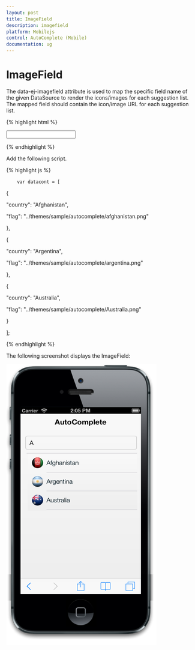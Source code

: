 ```yaml
---
layout: post
title: ImageField
description: imagefield
platform: Mobilejs
control: AutoComplete (Mobile) 
documentation: ug
---
```


# ImageField

The data-ej-imagefield attribute is used to map the specific field name of the given DataSource to render the icons/images for each suggestion list. The mapped field should contain the icon/image URL for each suggestion list.

{% highlight html %}

<input id="autocomplete_sample" data-role="ejmautocomplete" data-ej-datasource="window.datacont" data-ej-fields-text="country" data-ej-imagefield="flag" />



{% endhighlight %}



Add the following script.

{% highlight js %}

        var datacont = [

{

"country": "Afghanistan",

"flag": "../themes/sample/autocomplete/afghanistan.png"

},

{

"country": "Argentina",

"flag": "../themes/sample/autocomplete/argentina.png"

},

{

"country": "Australia",

"flag": "../themes/sample/autocomplete/Australia.png"

}

];



{% endhighlight %}



The following screenshot displays the ImageField:

![](Image-customization_images/Image-customization_img1.png)